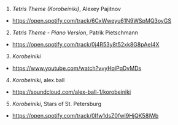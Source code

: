 1. *Tetris Theme (Korobeiniki)*, Alexey Pajitnov
  - https://open.spotify.com/track/6CxWweyu61N9WSpMQ3oyGS
2. *Tetris Theme - Piano Version*, Patrik Pietschmann
  - https://open.spotify.com/track/0j4R53y8t52xk8G8pAeI4X
3. *Korobeiniki*
  - https://www.youtube.com/watch?v=yHqiPqDvMDs
4. *Korobeiniki*, alex.ball
  - https://soundcloud.com/alex-ball-1/korobeiniki
5. *Korobeiniki*, Stars of St. Petersburg
  - https://open.spotify.com/track/0Ifw1dsZ0fwI9HjQK58lWb